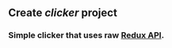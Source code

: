 ## Create *clicker* project

### Simple clicker that uses raw [Redux API](https://redux.js.org/api/api-reference).

